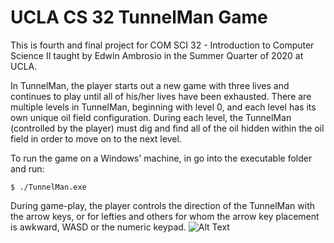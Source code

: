 # UCLA CS 32 TunnelMan Game

This is fourth and final project for COM SCI 32 - Introduction to Computer Science II taught by Edwin Ambrosio in the Summer Quarter of 2020 at UCLA. 
 
In TunnelMan, the player starts out a new game with three lives and continues to play until all of his/her lives have been exhausted. There are multiple levels in TunnelMan, beginning with level 0, and each level has its own unique oil field configuration. During each level, the TunnelMan (controlled by the player) must dig and find all of the oil hidden within the oil field in order to move on to the next level.

To run the game on a Windows' machine, in go into the executable folder and run:
```
$ ./TunnelMan.exe
```

During game-play, the player controls the direction of the TunnelMan with the arrow keys, or for lefties and others for whom the arrow key placement is awkward, WASD or
the numeric keypad.
![Alt Text](https://media.giphy.com/media/dOjcTdp0ypDeNRQEDy/giphy.gif)
